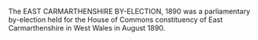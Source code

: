 The EAST CARMARTHENSHIRE BY-ELECTION, 1890 was a parliamentary by-election held for the House of Commons constituency of East Carmarthenshire in West Wales in August 1890.

